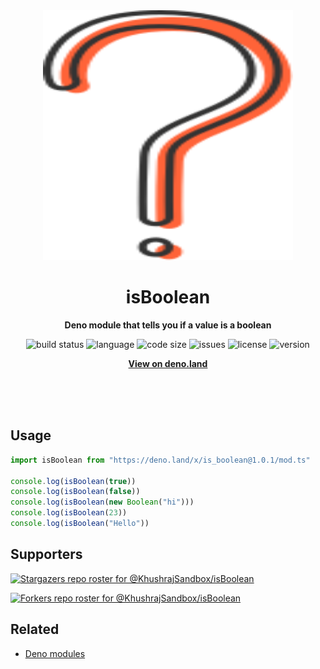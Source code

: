 <div align="center">
    <img src="assets/logo.svg" width="400" height="400" alt="quesiton mark">
    <h1>isBoolean</h1>
    <p>
        <b>Deno module that tells you if a value is a boolean</b>
    </p>
    <p>
        <img alt="build status" src="https://img.shields.io/github/workflow/status/KhushrajSandbox/isBoolean/Deno?label=checks" >
        <img alt="language" src="https://img.shields.io/github/languages/top/KhushrajSandbox/isBoolean" >
        <img alt="code size" src="https://img.shields.io/github/languages/code-size/KhushrajSandbox/isBoolean">
        <img alt="issues" src="https://img.shields.io/github/issues/KhushrajSandbox/isBoolean" >
        <img alt="license" src="https://img.shields.io/github/license/KhushrajSandbox/isBoolean">
        <img alt="version" src="https://img.shields.io/github/v/release/KhushrajSandbox/isBoolean">
    </p>
    <p>
        <b><a href="https://deno.land/x/is_boolean">View on deno.land</a></b>
    </p>
    <br>
    <br>
    <br>
</div>

## Usage

```ts
import isBoolean from "https://deno.land/x/is_boolean@1.0.1/mod.ts"

console.log(isBoolean(true))
console.log(isBoolean(false))
console.log(isBoolean(new Boolean("hi")))
console.log(isBoolean(23))
console.log(isBoolean("Hello"))
```

## Supporters

[![Stargazers repo roster for @KhushrajSandbox/isBoolean](https://reporoster.com/stars/KhushrajSandbox/isBoolean)](https://github.com/KhushrajSandbox/isBoolean/stargazers)

[![Forkers repo roster for @KhushrajSandbox/isBoolean](https://reporoster.com/forks/KhushrajSandbox/isBoolean)](https://github.com/KhushrajSandbox/isBoolean/network/members)

## Related

- [Deno modules](https://github.com/KhushrajRathod/DenoModules)
